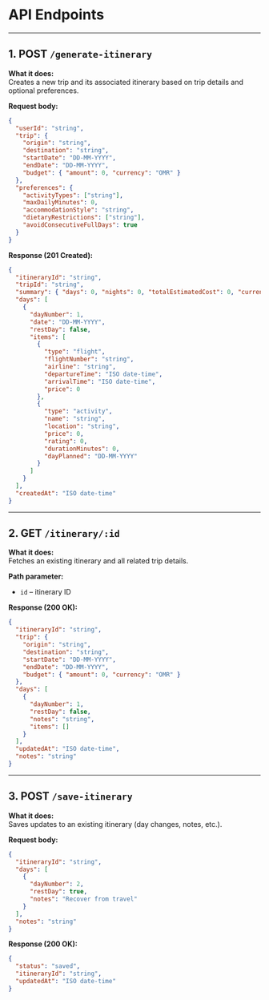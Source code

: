 # API Endpoints 

---

## 1. POST `/generate-itinerary`
**What it does:**  
Creates a new trip and its associated itinerary based on trip details and optional preferences.

**Request body:**  
```json
{
  "userId": "string", 
  "trip": {
    "origin": "string",
    "destination": "string",
    "startDate": "DD-MM-YYYY",
    "endDate": "DD-MM-YYYY",
    "budget": { "amount": 0, "currency": "OMR" }
  },
  "preferences": {
    "activityTypes": ["string"],
    "maxDailyMinutes": 0,
    "accommodationStyle": "string",
    "dietaryRestrictions": ["string"],
    "avoidConsecutiveFullDays": true
  }
}
```

**Response (201 Created):**  
```json
{
  "itineraryId": "string",
  "tripId": "string",
  "summary": { "days": 0, "nights": 0, "totalEstimatedCost": 0, "currency": "OMR" },
  "days": [
    {
      "dayNumber": 1,
      "date": "DD-MM-YYYY",
      "restDay": false,
      "items": [
        {
          "type": "flight",
          "flightNumber": "string",
          "airline": "string",
          "departureTime": "ISO date-time",
          "arrivalTime": "ISO date-time",
          "price": 0
        },
        {
          "type": "activity",
          "name": "string",
          "location": "string",
          "price": 0,
          "rating": 0,
          "durationMinutes": 0,
          "dayPlanned": "DD-MM-YYYY"
        }
      ]
    }
  ],
  "createdAt": "ISO date-time"
}
```

---

## 2. GET `/itinerary/:id`
**What it does:**  
Fetches an existing itinerary and all related trip details.

**Path parameter:**  
- `id` – itinerary ID

**Response (200 OK):**  
```json
{
  "itineraryId": "string",
  "trip": {
    "origin": "string",
    "destination": "string",
    "startDate": "DD-MM-YYYY",
    "endDate": "DD-MM-YYYY",
    "budget": { "amount": 0, "currency": "OMR" }
  },
  "days": [
    {
      "dayNumber": 1,
      "restDay": false,
      "notes": "string",
      "items": []
    }
  ],
  "updatedAt": "ISO date-time",
  "notes": "string"
}
```

---

## 3. POST `/save-itinerary`
**What it does:**  
Saves updates to an existing itinerary (day changes, notes, etc.).

**Request body:**  
```json
{
  "itineraryId": "string",
  "days": [
    {
      "dayNumber": 2,
      "restDay": true,
      "notes": "Recover from travel"
    }
  ],
  "notes": "string"
}
```

**Response (200 OK):**  
```json
{
  "status": "saved",
  "itineraryId": "string",
  "updatedAt": "ISO date-time"
}
```
